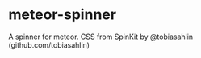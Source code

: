 meteor-spinner
==============

A spinner for meteor. CSS from SpinKit by @tobiasahlin (github.com/tobiasahlin)
